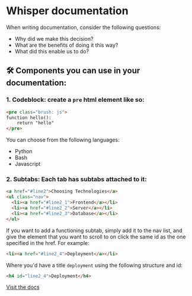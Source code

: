# Whisper documentation

When writing documentation, consider the following questions:

- Why did we make this decision?
- What are the benefits of doing it this way?
- What did this enable us to do?

## 🛠️ Components you can use in your documentation:

### 1. Codeblock: create a `pre` html element like so:

```html
<pre class="brush: js">
function hello():
    return "hello"
</pre>
```

You can choose from the following languages:

- Python
- Bash
- Javascript

### 2. Subtabs: Each tab has subtabs attached to it:

```html
<a href="#line2">Choosing Technologies</a>
<ul class="nav">
  <li><a href="#line2_1">Frontend</a></li>
  <li><a href="#line2_2">Server</a></li>
  <li><a href="#line2_3">Database</a></li>
</ul>
```

If you want to add a functioning subtab, simply add it to the nav list, and give the element that you want to scroll to on click the same id as the one specified in the href. For example:

```html
<li><a href="#line2_4">Deployment</a></li>
```

Where you'd have a title `deployment` using the following structure and id:

```html
<h4 id="line2_4">Deployment</h4>
```

[Visit the docs](https://whisper-inc.github.io/docs)
